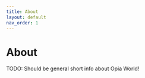 ```yaml
---
title: About
layout: default
nav_order: 1
---
```


# About

TODO: Should be general short info about Opia World!
